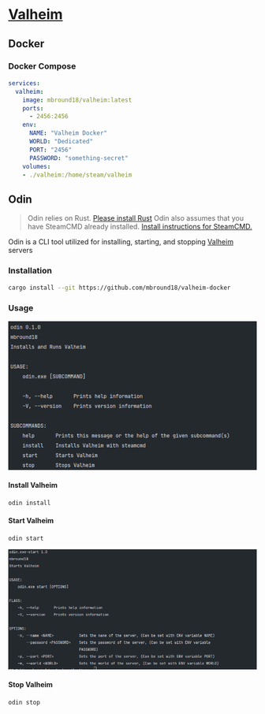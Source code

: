 # [Valheim]

## Docker

### Docker Compose

```yaml
services:
  valheim:
    image: mbround18/valheim:latest
    ports:
      - 2456:2456
    env: 
      NAME: "Valheim Docker"
      WORLD: "Dedicated"
      PORT: "2456"
      PASSWORD: "something-secret"
    volumes:
    - ./valheim:/home/steam/valheim
```

## Odin 

> Odin relies on Rust. [Please install Rust](https://www.rust-lang.org/tools/install)
> Odin also assumes that you have SteamCMD already installed. [Install instructions for SteamCMD.](https://developer.valvesoftware.com/wiki/SteamCMD)

Odin is a CLI tool utilized for installing, starting, and stopping [Valheim] servers


### Installation 

```sh
cargo install --git https://github.com/mbround18/valheim-docker
```

### Usage

![usage menu](./docs/assets/main-menu.png)

#### Install Valheim

```sh
odin install
```

#### Start Valheim

```sh
odin start
```

![start menu](./docs/assets/start-menu.png)
#### Stop Valheim

```sh
odin stop
```


[Valheim]: https://www.valheimgame.com/
